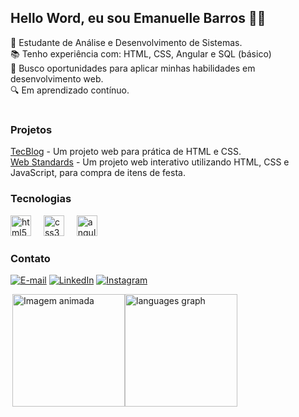 <h2 align="left">Hello Word, eu sou Emanuelle Barros 👋💜</h2>

<p align="left">
    🔭 Estudante de Análise e Desenvolvimento de Sistemas.<br>
    📚 Tenho experiência com: HTML, CSS, Angular e SQL (básico)<br>
    🚀 Busco oportunidades para aplicar minhas habilidades em desenvolvimento web.<br>
    🔍 Em aprendizado contínuo.
</p>

#

<div>
  <h3 align="left">Projetos</h3>
  <a href="https://enuly.github.io/Projeto-TecBlog/">TecBlog</a> - Um projeto web para prática de HTML e CSS.<br>
  <a href="https://github.com/ManuHly/Web-Standard---Sprint-3-">Web Standards</a> - Um projeto web interativo utilizando HTML, CSS e JavaScript, para compra de itens de festa.
</p>
</div>

<h3 align="left">Tecnologias</h3>

<div align="left">
  <img src="https://cdn.jsdelivr.net/gh/devicons/devicon/icons/html5/html5-original.svg" height="33" alt="html5 logo"  />
  <img width="12" />
  <img src="https://cdn.jsdelivr.net/gh/devicons/devicon/icons/css3/css3-original.svg" height="33" alt="css3 logo"  />
  <img width="12" />
  <img src="https://cdn.jsdelivr.net/gh/devicons/devicon/icons/angularjs/angularjs-original.svg" height="33" alt="angularjs logo"  />
</div>

<h3 align="left">Contato</h3>

[![E-mail](https://img.shields.io/badge/-Email-000?style=for-the-badge&logo=microsoft-outlook&logoColor=FF00F6&color:FFF)](mailto:emanuelle.lorrany13@gmail.com)
[![LinkedIn](https://img.shields.io/badge/-LinkedIn-000?style=for-the-badge&logo=linkedin&logoColor=FF00F6&color:FFF)](https://www.linkedin.com/in/emanuelle-barros/)
[![Instagram](https://img.shields.io/badge/-Instagram-000?style=for-the-badge&logo=instagram&logoColor=FF00F6&color:FFF)](https://www.instagram.com/e.manu_ly/)

<div style="display: flex;">
  <img align="right" alt="Imagem animada" height="180px" src="https://i.pinimg.com/originals/ed/f9/18/edf91820f45ec88c7dd99d689d36b7e8.gif">

  <img src="https://github-readme-stats.vercel.app/api/top-langs?username=Enuly&locale=pt-br&hide_title=false&layout=compact&card_width=320&langs_count=5&theme=midnight-purple&hide_border=true" height="180" alt="languages graph" />
</div>
